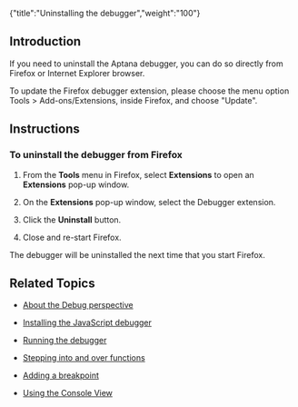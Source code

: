 {"title":"Uninstalling the debugger","weight":"100"} 

## Introduction

If you need to uninstall the Aptana debugger, you can do so directly from Firefox or Internet Explorer browser.

To update the Firefox debugger extension, please choose the menu option Tools > Add-ons/Extensions, inside Firefox, and choose "Update".

## Instructions

### To uninstall the debugger from Firefox

1.  From the **Tools** menu in Firefox, select **Extensions** to open an **Extensions** pop-up window.
    
2.  On the **Extensions** pop-up window, select the Debugger extension.
    
3.  Click the **Uninstall** button.
    
4.  Close and re-start Firefox.
    

The debugger will be uninstalled the next time that you start Firefox.

## Related Topics

*   [About the Debug perspective](/docs/appc/Axway_Appcelerator_Studio/Axway_Appcelerator_Studio_Guide/Web_Development/JavaScript_Development/Debugging_JavaScript/About_the_Debug_perspective/)
    
*   [Installing the JavaScript debugger](/docs/appc/Axway_Appcelerator_Studio/Axway_Appcelerator_Studio_Guide/Web_Development/JavaScript_Development/Debugging_JavaScript/Installing_the_JavaScript_debugger/)
    
*   [Running the debugger](/docs/appc/Axway_Appcelerator_Studio/Axway_Appcelerator_Studio_Guide/Web_Development/JavaScript_Development/Debugging_JavaScript/Running_the_debugger/)
    
*   [Stepping into and over functions](/docs/appc/Axway_Appcelerator_Studio/Axway_Appcelerator_Studio_Guide/Web_Development/JavaScript_Development/Debugging_JavaScript/Stepping_into_and_over_functions/)
    
*   [Adding a breakpoint](/docs/appc/Axway_Appcelerator_Studio/Axway_Appcelerator_Studio_Guide/Web_Development/JavaScript_Development/Debugging_JavaScript/Adding_a_breakpoint/)
    
*   [Using the Console View](/docs/appc/Axway_Appcelerator_Studio/Axway_Appcelerator_Studio_Guide/Web_Development/JavaScript_Development/Debugging_JavaScript/Using_the_Console_View/)